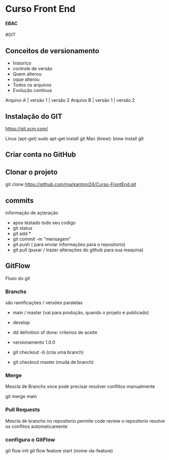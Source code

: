 # Curso Front End
#### EBAC


#GIT
## Conceitos de versionamento
- historico
- controle de versão
- Quem alterou
- oque alterou
- Todos os arquivos 
- Evolução continua

Arquivo A | versão 1 | versão 2
Arquivo B | versão 1 | versão 2

## Instalação do GIT
https://git.scm.com/

Linux (apt-get) sudo apt-get install git
Mac (brew): brew install git

## Criar conta no GitHub

## Clonar o projeto
git clone https://github.com/markantoni24/Curso-FrontEnd.git

## commits
informação de açteração 
- apos testado todo seu codigo
- git status
- git add *
- git commit -m "mensagem"
- git push ( para enviar informações para o repositorio)
- git pull (puxar / trazer alterações do github para sua maquina)

## GitFlow
Fluxo do git


### Branchs
são ramificações / versões paralelas

- main / master (vai para produção, quando o projeto e publicado)
- develop 
- dd definition of done: criterios de aceite
- versionamento 1.0.0

- git checkout -b (cria uma branch)
- git checkout master (muda de branch)

### Merge
Mescla de Branchs
voce pode precisar resolver conflitos manualmente

git merge main 

### Pull Requests
Mescla de branchs no repositorio
permite code review 
o repositorio resolve os conflitos automaticamente

### configura o GitFlow
git flow init
git flow feature start (nome-da-feature)

